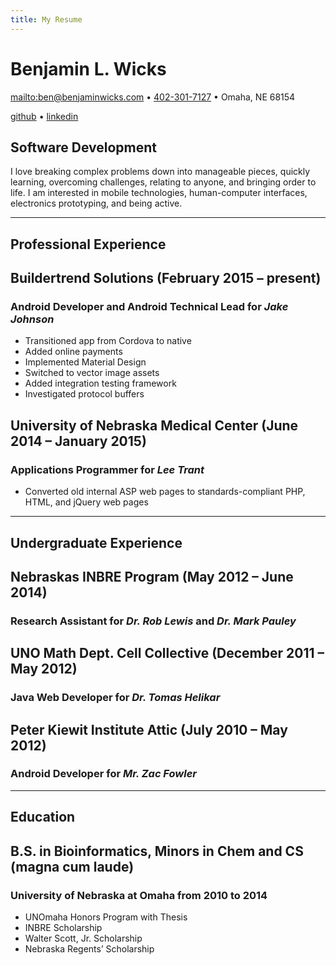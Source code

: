 ```yaml
---
title: My Resume
---
```


# Benjamin L. Wicks

<mailto:ben@benjaminwicks.com> • <a href="tel:+14023017127">402-301-7127</a> • Omaha, NE 68154

[github](https://github.com/benwicks) • [linkedin](https://www.linkedin.com/in/benjaminwicks/)

## Software Development
I love breaking complex problems down into manageable pieces, quickly learning, overcoming challenges, relating to anyone, and bringing order to life. I am interested in mobile technologies, human-computer interfaces, electronics prototyping, and being active.

---

## Professional Experience
## Buildertrend Solutions (February 2015 – present)
### **Android Developer and Android Technical Lead** for *Jake Johnson*
- Transitioned app from Cordova to native
- Added online payments
- Implemented Material Design
- Switched to vector image assets
- Added integration testing framework
- Investigated protocol buffers

## University of Nebraska Medical Center (June 2014 – January 2015)
### **Applications Programmer** for *Lee Trant*
- Converted old internal ASP web pages to standards-compliant PHP, HTML, and jQuery web pages

---

## Undergraduate Experience
## Nebraskas INBRE Program (May 2012 – June 2014)
### **Research Assistant** for *Dr. Rob Lewis* and *Dr. Mark Pauley*
## UNO Math Dept. Cell Collective (December 2011 – May 2012)
### **Java Web Developer** for *Dr. Tomas Helikar*
## Peter Kiewit Institute Attic (July 2010 – May 2012)
### **Android Developer** for *Mr. Zac Fowler*

---

## Education
## B.S. in Bioinformatics, Minors in Chem and CS (magna cum laude)
### **University of Nebraska at Omaha** from 2010 to 2014
- UNOmaha Honors Program with Thesis
- INBRE Scholarship
- Walter Scott, Jr. Scholarship
- Nebraska Regents’ Scholarship
